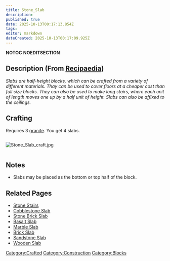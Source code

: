 ```yaml
---
title: Stone_Slab
description: 
published: true
date: 2025-10-13T00:17:13.854Z
tags: 
editor: markdown
dateCreated: 2025-10-13T00:17:09.925Z
---
```


__NOTOC__ __NOEDITSECTION__

## Description (From [Recipaedia](Recipaedia "wikilink"))

*Slabs are half-height blocks, which can be crafted from a variety of
different materials. Thay can be used to cover floors at a cheaper cost
than full size blocks. They can also be used to make long stairs, where
each unit of length moves one up by a half unit of height. Slabs can
also be affixed to the ceilings.*

## Crafting

Requires 3 [granite](granite "wikilink"). You get 4 slabs.

<div style="overflow: hidden">

![Stone_Slab_craft.jpg](Stone_Slab_craft.jpg "Stone_Slab_craft.jpg")

</div>

## Notes

  - Slabs may be placed as the bottom or top half of the block.

## Related Pages

  - [Stone Stairs](Stone_Stairs "wikilink")
  - [Cobblestone Slab](Cobblestone_Slab "wikilink")
  - [Stone Brick Slab](Stone_Brick_Slab "wikilink")
  - [Basalt Slab](Basalt_Slab "wikilink")
  - [Marble Slab](Marble_Slab "wikilink")
  - [Brick Slab](Brick_Slab "wikilink")
  - [Sandstone Slab](Sandstone_Slab "wikilink")
  - [Wooden Slab](Wooden_Slab "wikilink")

[Category:Crafted](Category:Crafted "wikilink")
[Category:Construction](Category:Construction "wikilink")
[Category:Blocks](Category:Blocks "wikilink")